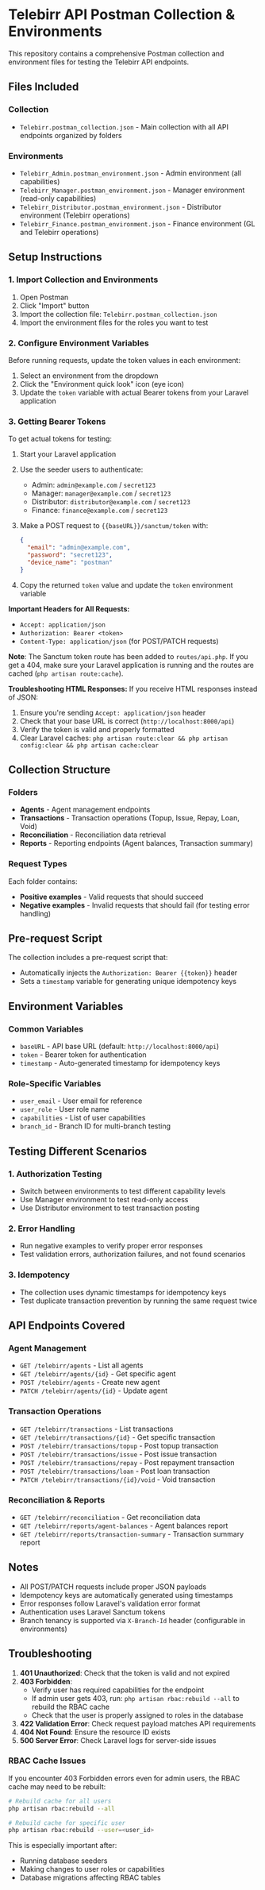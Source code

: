 # Telebirr API Postman Collection & Environments

This repository contains a comprehensive Postman collection and environment files for testing the Telebirr API endpoints.

## Files Included

### Collection

- `Telebirr.postman_collection.json` - Main collection with all API endpoints organized by folders

### Environments

- `Telebirr_Admin.postman_environment.json` - Admin environment (all capabilities)
- `Telebirr_Manager.postman_environment.json` - Manager environment (read-only capabilities)
- `Telebirr_Distributor.postman_environment.json` - Distributor environment (Telebirr operations)
- `Telebirr_Finance.postman_environment.json` - Finance environment (GL and Telebirr operations)

## Setup Instructions

### 1. Import Collection and Environments

1. Open Postman
2. Click "Import" button
3. Import the collection file: `Telebirr.postman_collection.json`
4. Import the environment files for the roles you want to test

### 2. Configure Environment Variables

Before running requests, update the token values in each environment:

1. Select an environment from the dropdown
2. Click the "Environment quick look" icon (eye icon)
3. Update the `token` variable with actual Bearer tokens from your Laravel application

### 3. Getting Bearer Tokens

To get actual tokens for testing:

1. Start your Laravel application
2. Use the seeder users to authenticate:
   - Admin: `admin@example.com` / `secret123`
   - Manager: `manager@example.com` / `secret123`
   - Distributor: `distributor@example.com` / `secret123`
   - Finance: `finance@example.com` / `secret123`

3. Make a POST request to `{{baseURL}}/sanctum/token` with:

   ```json
   {
     "email": "admin@example.com",
     "password": "secret123",
     "device_name": "postman"
   }
   ```

4. Copy the returned `token` value and update the `token` environment variable

**Important Headers for All Requests:**
- `Accept: application/json`
- `Authorization: Bearer <token>`
- `Content-Type: application/json` (for POST/PATCH requests)

**Note**: The Sanctum token route has been added to `routes/api.php`. If you get a 404, make sure your Laravel application is running and the routes are cached (`php artisan route:cache`).

**Troubleshooting HTML Responses:**
If you receive HTML responses instead of JSON:
1. Ensure you're sending `Accept: application/json` header
2. Check that your base URL is correct (`http://localhost:8000/api`)
3. Verify the token is valid and properly formatted
4. Clear Laravel caches: `php artisan route:clear && php artisan config:clear && php artisan cache:clear`

## Collection Structure

### Folders

- **Agents** - Agent management endpoints
- **Transactions** - Transaction operations (Topup, Issue, Repay, Loan, Void)
- **Reconciliation** - Reconciliation data retrieval
- **Reports** - Reporting endpoints (Agent balances, Transaction summary)

### Request Types

Each folder contains:

- **Positive examples** - Valid requests that should succeed
- **Negative examples** - Invalid requests that should fail (for testing error handling)

## Pre-request Script

The collection includes a pre-request script that:

- Automatically injects the `Authorization: Bearer {{token}}` header
- Sets a `timestamp` variable for generating unique idempotency keys

## Environment Variables

### Common Variables

- `baseURL` - API base URL (default: `http://localhost:8000/api`)
- `token` - Bearer token for authentication
- `timestamp` - Auto-generated timestamp for idempotency keys

### Role-Specific Variables

- `user_email` - User email for reference
- `user_role` - User role name
- `capabilities` - List of user capabilities
- `branch_id` - Branch ID for multi-branch testing

## Testing Different Scenarios

### 1. Authorization Testing

- Switch between environments to test different capability levels
- Use Manager environment to test read-only access
- Use Distributor environment to test transaction posting

### 2. Error Handling

- Run negative examples to verify proper error responses
- Test validation errors, authorization failures, and not found scenarios

### 3. Idempotency

- The collection uses dynamic timestamps for idempotency keys
- Test duplicate transaction prevention by running the same request twice

## API Endpoints Covered

### Agent Management

- `GET /telebirr/agents` - List all agents
- `GET /telebirr/agents/{id}` - Get specific agent
- `POST /telebirr/agents` - Create new agent
- `PATCH /telebirr/agents/{id}` - Update agent

### Transaction Operations

- `GET /telebirr/transactions` - List transactions
- `GET /telebirr/transactions/{id}` - Get specific transaction
- `POST /telebirr/transactions/topup` - Post topup transaction
- `POST /telebirr/transactions/issue` - Post issue transaction
- `POST /telebirr/transactions/repay` - Post repayment transaction
- `POST /telebirr/transactions/loan` - Post loan transaction
- `PATCH /telebirr/transactions/{id}/void` - Void transaction

### Reconciliation & Reports

- `GET /telebirr/reconciliation` - Get reconciliation data
- `GET /telebirr/reports/agent-balances` - Agent balances report
- `GET /telebirr/reports/transaction-summary` - Transaction summary report

## Notes

- All POST/PATCH requests include proper JSON payloads
- Idempotency keys are automatically generated using timestamps
- Error responses follow Laravel's validation error format
- Authentication uses Laravel Sanctum tokens
- Branch tenancy is supported via `X-Branch-Id` header (configurable in environments)

## Troubleshooting

1. **401 Unauthorized**: Check that the token is valid and not expired
2. **403 Forbidden**:
   - Verify user has required capabilities for the endpoint
   - If admin user gets 403, run: `php artisan rbac:rebuild --all` to rebuild the RBAC cache
   - Check that the user is properly assigned to roles in the database
3. **422 Validation Error**: Check request payload matches API requirements
4. **404 Not Found**: Ensure the resource ID exists
5. **500 Server Error**: Check Laravel logs for server-side issues

### RBAC Cache Issues
If you encounter 403 Forbidden errors even for admin users, the RBAC cache may need to be rebuilt:

```bash
# Rebuild cache for all users
php artisan rbac:rebuild --all

# Rebuild cache for specific user
php artisan rbac:rebuild --user=<user_id>
```

This is especially important after:
- Running database seeders
- Making changes to user roles or capabilities
- Database migrations affecting RBAC tables

